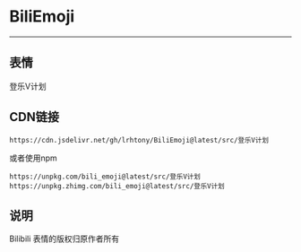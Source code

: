 # BiliEmoji
---
## 表情
登乐V计划
## CDN链接
```
https://cdn.jsdelivr.net/gh/lrhtony/BiliEmoji@latest/src/登乐V计划
```
或者使用npm
```
https://unpkg.com/bili_emoji@latest/src/登乐V计划
https://unpkg.zhimg.com/bili_emoji@latest/src/登乐V计划
```
## 说明
Bilibili 表情的版权归原作者所有
